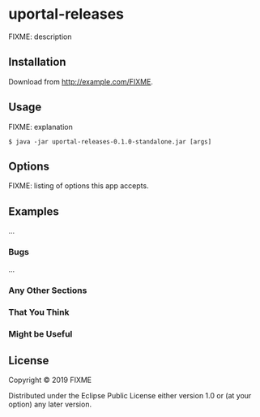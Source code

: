 # uportal-releases

FIXME: description

## Installation

Download from http://example.com/FIXME.

## Usage

FIXME: explanation

    $ java -jar uportal-releases-0.1.0-standalone.jar [args]

## Options

FIXME: listing of options this app accepts.

## Examples

...

### Bugs

...

### Any Other Sections
### That You Think
### Might be Useful

## License

Copyright © 2019 FIXME

Distributed under the Eclipse Public License either version 1.0 or (at
your option) any later version.
